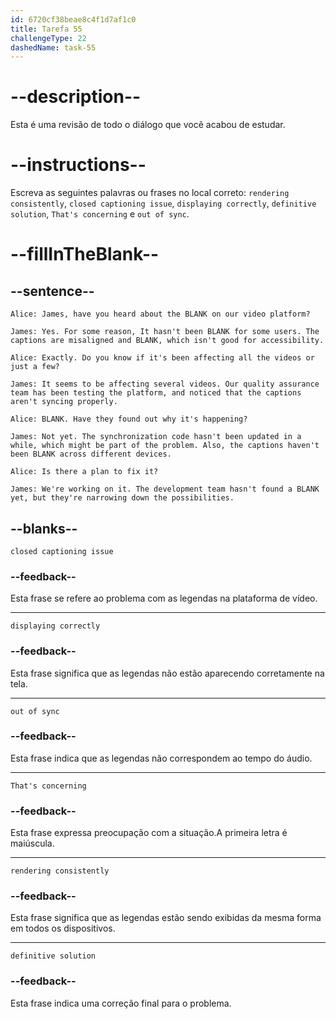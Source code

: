 ```yaml
---
id: 6720cf38beae8c4f1d7af1c0
title: Tarefa 55
challengeType: 22
dashedName: task-55
---
```


<!-- REVIEW -->

# --description--

Esta é uma revisão de todo o diálogo que você acabou de estudar.

# --instructions--

Escreva as seguintes palavras ou frases no local correto: `rendering consistently`, `closed captioning issue`, `displaying correctly`, `definitive solution`, `That's concerning` e `out of sync`.

# --fillInTheBlank--

## --sentence--

`Alice: James, have you heard about the BLANK on our video platform?`

`James: Yes. For some reason, It hasn't been BLANK for some users. The captions are misaligned and BLANK, which isn't good for accessibility.`

`Alice: Exactly. Do you know if it's been affecting all the videos or just a few?`

`James: It seems to be affecting several videos. Our quality assurance team has been testing the platform, and noticed that the captions aren't syncing properly.`

`Alice: BLANK. Have they found out why it's happening?`

`James: Not yet. The synchronization code hasn't been updated in a while, which might be part of the problem. Also, the captions haven't been BLANK across different devices.`

`Alice: Is there a plan to fix it?`

`James: We're working on it. The development team hasn't found a BLANK yet, but they're narrowing down the possibilities.`

## --blanks--

`closed captioning issue`

### --feedback--

Esta frase se refere ao problema com as legendas na plataforma de vídeo.

---

`displaying correctly`

### --feedback--

Esta frase significa que as legendas não estão aparecendo corretamente na tela.

---

`out of sync`

### --feedback--

Esta frase indica que as legendas não correspondem ao tempo do áudio.

---

`That's concerning`

### --feedback--

Esta frase expressa preocupação com a situação.A primeira letra é maiúscula.

---

`rendering consistently`

### --feedback--

Esta frase significa que as legendas estão sendo exibidas da mesma forma em todos os dispositivos.

---

`definitive solution`

### --feedback--

Esta frase indica uma correção final para o problema.
